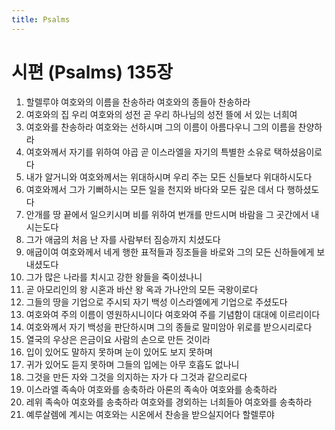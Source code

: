```yaml
---
title: Psalms
---
```


# 시편 (Psalms) 135장
1. 할렐루야 여호와의 이름을 찬송하라 여호와의 종들아 찬송하라
1. 여호와의 집 우리 여호와의 성전 곧 우리 하나님의 성전 뜰에 서 있는 너희여
1. 여호와를 찬송하라 여호와는 선하시며 그의 이름이 아름다우니 그의 이름을 찬양하라
1. 여호와께서 자기를 위하여 야곱 곧 이스라엘을 자기의 특별한 소유로 택하셨음이로다
1. 내가 알거니와 여호와께서는 위대하시며 우리 주는 모든 신들보다 위대하시도다
1. 여호와께서 그가 기뻐하시는 모든 일을 천지와 바다와 모든 깊은 데서 다 행하셨도다
1. 안개를 땅 끝에서 일으키시며 비를 위하여 번개를 만드시며 바람을 그 곳간에서 내시는도다
1. 그가 애굽의 처음 난 자를 사람부터 짐승까지 치셨도다
1. 애굽이여 여호와께서 네게 행한 표적들과 징조들을 바로와 그의 모든 신하들에게 보내셨도다
1. 그가 많은 나라를 치시고 강한 왕들을 죽이셨나니
1. 곧 아모리인의 왕 시혼과 바산 왕 옥과 가나안의 모든 국왕이로다
1. 그들의 땅을 기업으로 주시되 자기 백성 이스라엘에게 기업으로 주셨도다
1. 여호와여 주의 이름이 영원하시니이다 여호와여 주를 기념함이 대대에 이르리이다
1. 여호와께서 자기 백성을 판단하시며 그의 종들로 말미암아 위로를 받으시리로다
1. 열국의 우상은 은금이요 사람의 손으로 만든 것이라
1. 입이 있어도 말하지 못하며 눈이 있어도 보지 못하며
1. 귀가 있어도 듣지 못하며 그들의 입에는 아무 호흡도 없나니
1. 그것을 만든 자와 그것을 의지하는 자가 다 그것과 같으리로다
1. 이스라엘 족속아 여호와를 송축하라 아론의 족속아 여호와를 송축하라
1. 레위 족속아 여호와를 송축하라 여호와를 경외하는 너희들아 여호와를 송축하라
1. 예루살렘에 계시는 여호와는 시온에서 찬송을 받으실지어다 할렐루야
